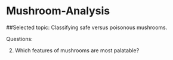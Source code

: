 # Mushroom-Analysis
##Selected topic:
Classifying safe versus poisonous mushrooms.


Questions:

2. Which features of mushrooms are most palatable?
